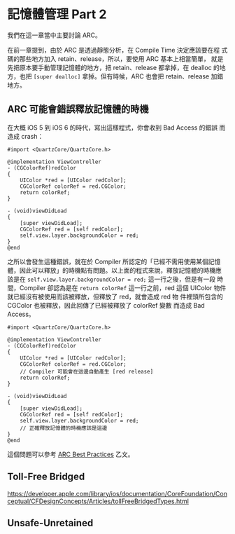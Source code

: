 記憶體管理 Part 2
=================

我們在這一章當中主要討論 ARC。

在前一章提到，由於 ARC 是透過靜態分析，在 Compile Time 決定應該要在程
式碼的那些地方加入 retain、release，所以，要使用 ARC 基本上相當簡單，
就是先把原本要手動管理記憶體的地方，把 retain、release 都拿掉，在
dealloc 的地方，也把 `[super dealloc]` 拿掉。但有時候，ARC 也會把
retain、release 加錯地方。

ARC 可能會錯誤釋放記憶體的時機
------------------------------

在大概 iOS 5 到 iOS 6 的時代，寫出這樣程式，你會收到 Bad Access 的錯誤
而造成 crash：

``` objc
#import <QuartzCore/QuartzCore.h>

@implementation ViewController
- (CGColorRef)redColor
{
	UIColor *red = [UIColor redColor];
	CGColorRef colorRef = red.CGColor;
	return colorRef;
}

- (void)viewDidLoad
{
	[super viewDidLoad];
	CGColorRef red = [self redColor];
	self.view.layer.backgroundColor = red;
}
@end
```

之所以會發生這種錯誤，就在於 Compiler 所認定的「已經不需用使用某個記憶
體，因此可以釋放」的時機點有問題。以上面的程式來說，釋放記憶體的時機應
該是在 `self.view.layer.backgroundColor = red;` 這一行之後，但是有一段
時間，Compiler 卻認為是在 `return colorRef` 這一行之前，red 這個
UIColor 物件就已經沒有被使用而該被釋放，但釋放了 red，就會造成 red 物
件裡頭所包含的 CGColor 也被釋放，因此回傳了已經被釋放了 colorRef 變數
而造成 Bad Access。

``` objc
#import <QuartzCore/QuartzCore.h>

@implementation ViewController
- (CGColorRef)redColor
{
	UIColor *red = [UIColor redColor];
	CGColorRef colorRef = red.CGColor;
	// Compiler 可能會在這邊自動產生 [red release]
	return colorRef;
}

- (void)viewDidLoad
{
	[super viewDidLoad];
	CGColorRef red = [self redColor];
	self.view.layer.backgroundColor = red;
	// 正確釋放記憶體的時機應該是這邊
}
@end
```

這個問題可以參考
[ARC Best Practices](http://amattn.com/p/arc_best_practices.html) 乙文。

Toll-Free Bridged
-----------------


https://developer.apple.com/library/ios/documentation/CoreFoundation/Conceptual/CFDesignConcepts/Articles/tollFreeBridgedTypes.html


Unsafe-Unretained
-----------------

